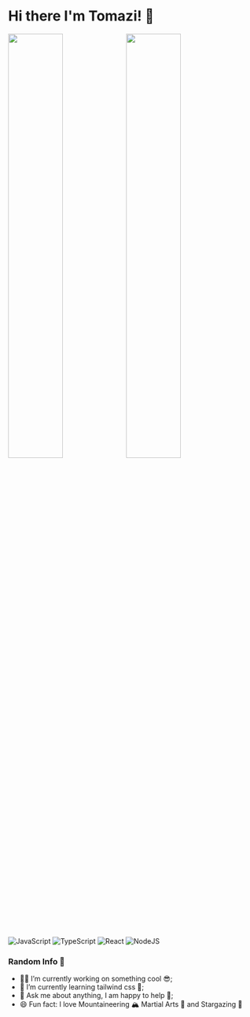 # Hi there I'm Tomazi! 👋

<img align="left" width=47% src="https://github-readme-stats.vercel.app/api?username=tomazi15&show_icons=true&theme=radical" />

<img align="left" width=47% src="https://github-readme-stats.vercel.app/api/top-langs/?username=anuraghazra&layout=compact" />

![JavaScript](https://img.shields.io/badge/javascript-%23323330.svg?style=for-the-badge&logo=javascript&logoColor=%23F7DF1E)
![TypeScript](https://img.shields.io/badge/typescript-%23007ACC.svg?style=for-the-badge&logo=typescript&logoColor=white)
![React](https://img.shields.io/badge/react-%2320232a.svg?style=for-the-badge&logo=react&logoColor=%2361DAFB)
![NodeJS](https://img.shields.io/badge/node.js-6DA55F?style=for-the-badge&logo=node.js&logoColor=white)

### Random Info 🙈

- 👨‍💻 I’m currently working on something cool 😎;
- 🌱 I’m currently learning tailwind css 💨;
- 💬 Ask me about anything, I am happy to help 📢;
- 😄 Fun fact: I love Mountaineering 🏔 Martial Arts 🥋 and Stargazing 🔭
